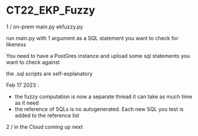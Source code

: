 # CT22_EKP_Fuzzy

1 / on-prem
main.py
ekfuzzy.py  

run main.py with 1 argument as a SQL statement you want to check for likeness

You need to have a PostGres instance and upload some sql statements you want to check against

the .sql scripts are self-explanatory

Feb 17 2023 :
- the fuzzy computation is now a separate thread it can take as much time as it need
- the reference of SQLs is no autogenerated. Each new SQL you test is added to the reference list

2 / in the Cloud 
coming up next

